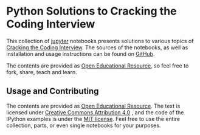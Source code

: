 # Python Solutions to Cracking the Coding Interview

This collection of [jupyter](https://jupyter.org/) notebooks presents solutions to various topics of [Cracking the Coding Interview](https://www.crackingthecodinginterview.com/). The sources of the notebooks, as well as installation and usage instructions can be found on [GitHub](https://github.com/akzare/cracking-code-interview).

The contents are provided as [Open Educational Resource](https://de.wikipedia.org/wiki/Open_Educational_Resources), so feel free to fork, share, teach and learn.

## Usage and Contributing

The contents are provided as [Open Educational Resource](https://de.wikipedia.org/wiki/Open_Educational_Resources).
The text is licensed under [Creative Commons Attribution 4.0](https://creativecommons.org/licenses/by/4.0/)
, and the code of the IPython examples is under the [MIT license](https://opensource.org/licenses/MIT).
Feel free to use the entire collection, parts, or even single notebooks for your purposes.

